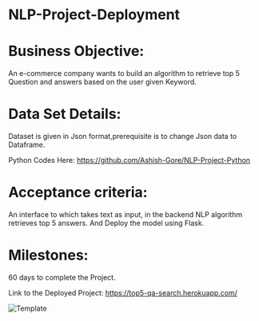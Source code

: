 # NLP-Project-Deployment

# Business Objective: 
An e-commerce company wants to build an algorithm to retrieve top 5 Question and answers based on the user given Keyword. 

# Data Set Details: 
Dataset is given in Json format,prerequisite is to change Json data to Dataframe. 

Python Codes Here: https://github.com/Ashish-Gore/NLP-Project-Python

# Acceptance criteria: 
An interface to which takes text as input, in the backend NLP algorithm retrieves top 5 answers. And Deploy the model using Flask. 

# Milestones: 
60 days to complete the Project.

Link to the Deployed Project: https://top5-qa-search.herokuapp.com/


![Template](https://github.com/Ashish-Gore/NLP-Top5-QA-Project-Deployment/blob/master/static/Template.png?raw=true)
